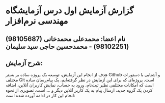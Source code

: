 # گزارش آزمایش اول درس آزمایشگاه مهندسی نرم‌افزار
## (98105687) نام اعضا: محمدعلی محمدخانی (98102251) - محمدحسین حاجی سید سلیمان
## شرح آزمایش:
هدف از انجام این آزمایش، توسعه یک پروژه ساده بر بستر Github و آشنایی با دستورات مختلف Git است.
پروژه‌ای که برای این آزمایش در نظر گرفته‌ایم، یک پیام‌رسان ساده است که امکانات مختلفی نظیر ثبت‌نام، ورود به حساب، نمایش کاربران آنلاین، اضافه کردن یک گروه جدید، ارسال پیام به یک کاربر آنلاین دیگر و ... است.
تصویری از نحوه انجام این کار در ادامه آورده شده است:
